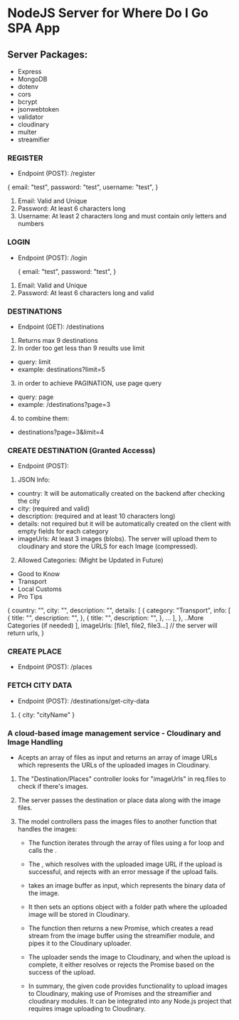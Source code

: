 # NodeJS Server for Where Do I Go SPA App

## Server Packages:

- Express
- MongoDB
- dotenv
- cors
- bcrypt
- jsonwebtoken
- validator
- cloudinary
- multer
- streamifier

### REGISTER
- Endpoint (POST): /register

{
    email: "test",
    password: "test",
    username: "test",
}

1. Email: Valid and Unique
2. Password: At least 6 characters long
3. Username: At least 2 characters long and must contain only letters and numbers

### LOGIN
- Endpoint (POST): /login

  {
    email: "test",
    password: "test",
  }

1. Email: Valid and Unique
2. Password: At least 6 characters long and valid

### DESTINATIONS
- Endpoint (GET): /destinations

1. Returns max 9 destinations
2. In order too get less than 9 results use limit
  - query: limit
  - example: destinations?limit=5
3. in order to achieve PAGINATION, use page query
  - query: page
  - example: /destinations?page=3
4. to combine them:
  - destinations?page=3&limit=4


### CREATE DESTINATION (Granted Accesss)
- Endpoint (POST):

1. JSON Info: 
 - country: It will be automatically created on the backend after checking the city
 - city: (required and valid)
 - description: (required and at least 10 characters long)
 - details: not required but it will be automatically created on the client with empty fields for each category
 - imageUrls: At least 3 images (blobs). The server will upload them to cloudinary and store the URLS for each Image (compressed).
 

2. Allowed Categories: (Might be Updated in Future)
 - Good to Know
 - Transport
 - Local Customs
 - Pro Tips

{
    country: "",
    city: "",
    description: "",
    details: [
        {
            category: "Transport",
            info: [
                {
                    title: "",
                    description: "",
                },
                {
                    title: "",
                    description: "",
                },
                ...
            ],
        },
        ..More Categories (if needed)
    ],
    imageUrls: [file1, file2, file3...] // the server will return urls,
}


### CREATE PLACE
- Endpoint (POST): /places

### FETCH CITY DATA

- Endpoint (POST): /destinations/get-city-data

1. {
     city: "cityName"
  }

### A cloud-based image management service - Cloudinary and Image Handling

- Acepts an array of files as input and returns an array of image URLs which represents the URLs of the uploaded images in Cloudinary.

1. The "Destination/Places" controller looks for "imageUrls" in req.files to check if there's images.

2. The server passes the destination or place data along with the image files.

3. The model controllers pass the images files to another function that handles the images: <handleImageUploads>

   - The function iterates through the array of files using a for loop and calls the <uploadImageToCloudinary function for each file>.

   - The <uploadImageToCloudinary function returns a Promise>, which resolves with the uploaded image URL if the upload is successful, and rejects with an error message if the upload fails.
   - takes an image buffer as input, which represents the binary data of the image.
   - It then sets an options object with a folder path where the uploaded image will be stored in Cloudinary.
   - The function then returns a new Promise, which creates a read stream from the image buffer using the streamifier module, and pipes it to the Cloudinary uploader.
   - The uploader sends the image to Cloudinary, and when the upload is complete, it either resolves or rejects the Promise based on the success of the upload.
   - In summary, the given code provides functionality to upload images to Cloudinary, making use of Promises and the streamifier and cloudinary modules. It can be integrated into any Node.js project that requires image uploading to Cloudinary.
